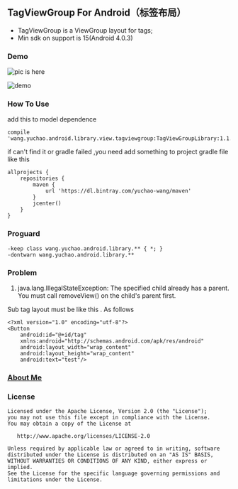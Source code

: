 ## TagViewGroup For Android（标签布局）

- TagViewGroup is a ViewGroup layout for tags;
- Min sdk on support is 15(Android 4.0.3)

### Demo

![pic is here](https://github.com/yuchao-wang/TagViewGroup/blob/master/image/screenshot.png)

![demo](http://ww2.sinaimg.cn/mw690/726a6a6fjw1f3benszmhqj20qo1betfp.jpg)

### How To Use

add this to model dependence

```
compile 'wang.yuchao.android.library.view.tagviewgroup:TagViewGroupLibrary:1.1.0'
```

if can't find it or gradle failed ,you need add something to project gradle file like this

```
allprojects {
    repositories {
        maven {
            url 'https://dl.bintray.com/yuchao-wang/maven'
        }
        jcenter()
    }
}
```


### Proguard

```
-keep class wang.yuchao.android.library.** { *; }
-dontwarn wang.yuchao.android.library.**
```

### Problem

1. java.lang.IllegalStateException: The specified child already has a parent. You must call removeView() on the child's parent first.

Sub tag layout must be like this . As follows

```
<?xml version="1.0" encoding="utf-8"?>
<Button
    android:id="@+id/tag"
    xmlns:android="http://schemas.android.com/apk/res/android"
    android:layout_width="wrap_content"
    android:layout_height="wrap_content"
    android:text="test"/>
```

### [About Me](http://yuchao.wang)


### License

```
Licensed under the Apache License, Version 2.0 (the "License");
you may not use this file except in compliance with the License.
You may obtain a copy of the License at

   http://www.apache.org/licenses/LICENSE-2.0

Unless required by applicable law or agreed to in writing, software
distributed under the License is distributed on an "AS IS" BASIS,
WITHOUT WARRANTIES OR CONDITIONS OF ANY KIND, either express or implied.
See the License for the specific language governing permissions and
limitations under the License.
```